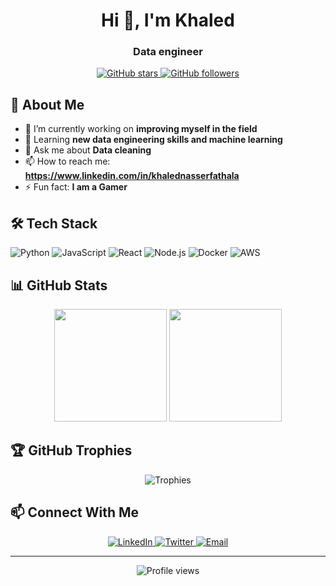 <!-- Your GitHub profile README -->
<h1 align="center">Hi 👋, I'm Khaled</h1>
<h3 align="center">Data engineer </h3>

<p align="center">
  <a href="https://github.com/your-username?tab=repositories">
    <img src="https://img.shields.io/github/stars/your-username?style=social" alt="GitHub stars"/>
  </a>
  <a href="https://github.com/your-username?tab=followers">
    <img src="https://img.shields.io/github/followers/your-username?style=social" alt="GitHub followers"/>
  </a>
</p>

## 🚀 About Me
- 🔭 I’m currently working on **improving myself in the field**
- 🌱 Learning **new data engineering skills and machine learning**
- 💬 Ask me about **Data cleaning**
- 📫 How to reach me: **https://www.linkedin.com/in/khalednasserfathala**
- ⚡ Fun fact: **I am a Gamer**

## 🛠️ Tech Stack
![Python](https://img.shields.io/badge/-Python-3776AB?style=flat&logo=python&logoColor=white)
![JavaScript](https://img.shields.io/badge/-JavaScript-F7DF1E?style=flat&logo=javascript&logoColor=black)
![React](https://img.shields.io/badge/-React-61DAFB?style=flat&logo=react&logoColor=black)
![Node.js](https://img.shields.io/badge/-Node.js-339933?style=flat&logo=node.js&logoColor=white)
![Docker](https://img.shields.io/badge/-Docker-2496ED?style=flat&logo=docker&logoColor=white)
![AWS](https://img.shields.io/badge/-AWS-232F3E?style=flat&logo=amazon-aws&logoColor=white)
<!-- Add more badges from: https://github.com/Ileriayo/markdown-badges -->

## 📊 GitHub Stats
<p align="center">
  <img height="180em" src="https://github-readme-stats.vercel.app/api?username=your-username&show_icons=true&theme=radical&count_private=true" />
  <img height="180em" src="https://github-readme-stats.vercel.app/api/top-langs/?username=your-username&layout=compact&theme=radical" />
</p>

## 🏆 GitHub Trophies
<p align="center">
  <img src="https://github-profile-trophy.vercel.app/?username=your-username&theme=radical&row=1&column=6" alt="Trophies" />
</p>

## 📫 Connect With Me
<p align="center">
  <a href="https://linkedin.com/in/your-profile" target="_blank">
    <img src="https://img.shields.io/badge/LinkedIn-0077B5?style=for-the-badge&logo=linkedin&logoColor=white" alt="LinkedIn"/>
  </a>
  <a href="https://twitter.com/your-handle" target="_blank">
    <img src="https://img.shields.io/badge/Twitter-1DA1F2?style=for-the-badge&logo=twitter&logoColor=white" alt="Twitter"/>
  </a>
  <a href="mailto:your-email@example.com">
    <img src="https://img.shields.io/badge/Email-D14836?style=for-the-badge&logo=gmail&logoColor=white" alt="Email"/>
  </a>
</p>

---

<p align="center">
  <img src="https://komarev.com/ghpvc/?username=your-username&color=blueviolet&style=flat-square" alt="Profile views" />
</p>
